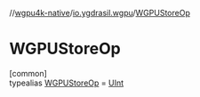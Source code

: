 //[wgpu4k-native](../../../index.md)/[io.ygdrasil.wgpu](../index.md)/[WGPUStoreOp](index.md)

# WGPUStoreOp

[common]\
typealias [WGPUStoreOp](index.md) = [UInt](https://kotlinlang.org/api/core/kotlin-stdlib/kotlin/-u-int/index.html)